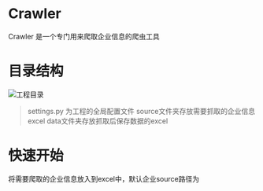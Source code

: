 # Crawler

Crawler 是一个专门用来爬取企业信息的爬虫工具

# 目录结构

![工程目录]('pics/catalog.png')

> settings.py 为工程的全局配置文件
> source文件夹存放需要抓取的企业信息excel
> data文件夹存放抓取后保存数据的excel


# 快速开始

将需要爬取的企业信息放入到excel中，默认企业source路径为

